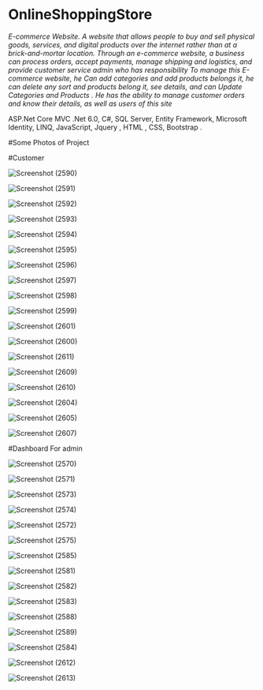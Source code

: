 # OnlineShoppingStore


*E-commerce Website. A website that allows people to buy and sell physical goods, services, and digital products over the internet rather than at a brick-and-mortar location. Through an e-commerce website, a business can process orders, accept payments, manage shipping and logistics, and provide customer service
admin who has responsibility To manage this E-commerce website, he Can add categories and add products belongs it, he can delete  any sort and products belong it, see details, and can Update Categories and Products .
He has the ability to manage customer orders and know their details, as well as users of this site*

ASP.Net Core MVC .Net 6.0, C#, SQL Server, Entity Framework, Microsoft Identity, LINQ, JavaScript, Jquery , HTML , CSS, Bootstrap .

#Some Photos of Project

#Customer

![Screenshot (2590)](https://user-images.githubusercontent.com/65139875/185252128-f41e9491-a242-4239-8514-e79e732f264c.png)

![Screenshot (2591)](https://user-images.githubusercontent.com/65139875/185252160-5f227342-2c98-49d0-800a-87c7ee28bfe0.png)

![Screenshot (2592)](https://user-images.githubusercontent.com/65139875/185252210-39744503-cbc4-4660-9fb9-487e765ac952.png)

![Screenshot (2593)](https://user-images.githubusercontent.com/65139875/185252241-2ef6d5dc-e8e2-4f83-b71c-03cee1ad3c3c.png)

![Screenshot (2594)](https://user-images.githubusercontent.com/65139875/185252260-3cbfb70c-ce89-4abe-bf54-53a228c29fcb.png)

![Screenshot (2595)](https://user-images.githubusercontent.com/65139875/185252283-a1c44487-b931-40ad-b19c-85cd80f8941e.png)

![Screenshot (2596)](https://user-images.githubusercontent.com/65139875/185252305-30fe183f-46f1-42f4-b893-16345a9aa916.png)


![Screenshot (2597)](https://user-images.githubusercontent.com/65139875/185252357-ab2f9321-aa47-4ccd-9b7f-b642cdc52267.png)

![Screenshot (2598)](https://user-images.githubusercontent.com/65139875/185252385-2542c41d-29d3-4bd3-9ac5-5ea5efd0c9a5.png)

![Screenshot (2599)](https://user-images.githubusercontent.com/65139875/185252416-8a5e4cf5-db67-47f1-bd8f-d849f09a3fbb.png)

![Screenshot (2601)](https://user-images.githubusercontent.com/65139875/185252434-545546f7-0b19-4d37-9abc-914bd0c14f81.png)

![Screenshot (2600)](https://user-images.githubusercontent.com/65139875/185252491-57332e1a-ef50-4b23-9be9-9f3dda583a61.png)


![Screenshot (2611)](https://user-images.githubusercontent.com/65139875/185252576-488c2955-2028-446e-a43a-c04550f2c589.png)


![Screenshot (2609)](https://user-images.githubusercontent.com/65139875/185252859-16fda7f4-47e5-4d7d-9b52-4efd5a9a9fcc.png)

![Screenshot (2610)](https://user-images.githubusercontent.com/65139875/185252877-3b38d582-aa34-4d5c-85a7-bc97eb55f937.png)

![Screenshot (2604)](https://user-images.githubusercontent.com/65139875/185252943-7e25cc7a-f45c-4610-bd4b-ff0d7712c8af.png)

![Screenshot (2605)](https://user-images.githubusercontent.com/65139875/185252991-c1e71fa9-fcca-4d0a-a870-9bd187e0bd59.png)

![Screenshot (2607)](https://user-images.githubusercontent.com/65139875/185253027-6ca247a0-2191-4917-b79b-1f9f1b35c3db.png)



#Dashboard For admin

![Screenshot (2570)](https://user-images.githubusercontent.com/65139875/185231465-b927961f-3127-4a29-a10a-59a3f6377e9b.png)

![Screenshot (2571)](https://user-images.githubusercontent.com/65139875/185231573-a7a78caf-87bd-4927-9703-a219b85c67a8.png)

![Screenshot (2573)](https://user-images.githubusercontent.com/65139875/185231779-6dd1644d-7881-47db-a151-68823880b920.png)

![Screenshot (2574)](https://user-images.githubusercontent.com/65139875/185231831-ffc14d19-eaa7-47db-8e00-5e24eb948cc7.png)

![Screenshot (2572)](https://user-images.githubusercontent.com/65139875/185231979-e751f4ec-c25c-413c-8fae-6ffa3e95e477.png)

![Screenshot (2575)](https://user-images.githubusercontent.com/65139875/185232020-da8e059d-9922-4857-b7a0-7f22f3a9b8c0.png)

![Screenshot (2585)](https://user-images.githubusercontent.com/65139875/185233358-bf534357-70ee-44f2-bc41-3aa7fda315bc.png)

![Screenshot (2581)](https://user-images.githubusercontent.com/65139875/185232605-bee03f28-f449-4cd9-86f4-244d5b003146.png)

![Screenshot (2582)](https://user-images.githubusercontent.com/65139875/185232631-a863f17f-016d-4ff3-ad39-449955d4883f.png)

![Screenshot (2583)](https://user-images.githubusercontent.com/65139875/185233041-ae434baa-8d46-4544-8574-d28b50847984.png)

![Screenshot (2588)](https://user-images.githubusercontent.com/65139875/185233196-38e03f0c-50df-466c-a03e-8a20b89f792f.png)

![Screenshot (2589)](https://user-images.githubusercontent.com/65139875/185233218-7faa00b3-edb1-4890-8829-4a2438e6496c.png)

![Screenshot (2584)](https://user-images.githubusercontent.com/65139875/185233297-89d3fc80-11b8-4d95-bf41-defec3dd91b5.png)

![Screenshot (2612)](https://user-images.githubusercontent.com/65139875/185253972-c63287e8-43a4-43b4-96bd-4e9702c00370.png)

![Screenshot (2613)](https://user-images.githubusercontent.com/65139875/185253987-693df700-6403-491e-ac87-f16771cd6d27.png)



